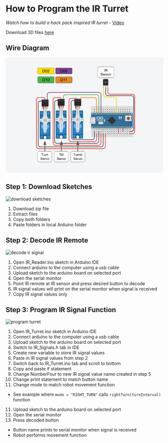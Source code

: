 # How to Program the IR Turret

*Watch how to build a hack pack inspired IR turret* - [Video](https://youtu.be/k28ID4FwFjI)

Download 3D files [here](https://www.herreraengineering.com/)

## Wire Diagram

<img src="gifs\Wire_Diagram.png" alt="wire diagram" width="700px">

## Step 1: Download Sketches

<img src="gifs\download_sketches.gif" alt="download sketches" width="700px">

1. Download zip file
2. Extract files
3. Copy both folders
4. Paste folders in local Arduino folder

## Step 2: Decode IR Remote

<img src="gifs\decode_ir_signal.gif" alt="decode ir signal" width="700px">

1. Open IR_Reader.ino sketch in Arduino IDE
2. Connect arduino to the computer using a usb cable
3. Upload sketch to the arduino board on selected port
4. Open the serial monitor
5. Point IR remote at IR sensor and press desired button to decode
6. IR signal values will print on the serial monitor when signal is received
7. Copy IR signal values only

## Step 3: Program IR Signal Function

<img src="gifs\program_turret.gif" alt="program turret" width="700px">

1. Open IR_Turret.ino sketch in Arduino IDE
2. Connect arduino to the computer using a usb cable
3. Upload sketch to the arduino board on selected port
4. Switch to IR_Signals.h tab in IDE
5. Create new variable to store IR signal values
6. Paste in IR signal values from step 2
7. Switch back to IR_Turret.ino tab and scroll to bottom
8. Copy and paste if statement
9. Change NumberFour to new IR signal value name created in step 5
8. Change print statement to match button name
9. Change mode to match robot movement function
- See example where `mode = "RIGHT_TURN"` calls `rightTurn(turnInterval)` function
11. Upload sketch to the arduino board on selected port
12. Open the serial monitor
13. Press decoded button
- Button name prints to serial monitor when signal is received
- Robot performs movement function



